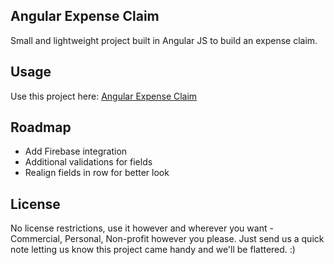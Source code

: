 ## Angular Expense Claim

Small and lightweight project built in Angular JS to build an expense claim.

## Usage

Use this project here: [Angular Expense Claim](http://google.com)


## Roadmap

* Add Firebase integration
* Additional validations for fields
* Realign fields in row for better look


## License

No license restrictions, use it however and wherever you want - Commercial, Personal, Non-profit however you please. Just send us a quick note letting us know this project came handy and we'll be flattered. :)
